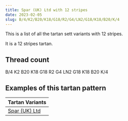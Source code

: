 ```yaml
---
title: Spar (UK) Ltd with 12 stripes
date: 2023-02-05
slug: B/4/K2/B20/K18/G18/R2/G4/LN2/G18/K18/B20/K/4
---
```

This is a list of all the tartan sett variants with 12 stripes.

It is a 12 stripes tartan.


## Thread count
B/4 K2 B20 K18 G18 R2 G4 LN2 G18 K18 B20 K/4

## Examples of this tartan pattern

| Tartan Variants |
|---------------|
| [Spar (UK) Ltd](/variants/b/4/k2/b20/k18/g18/r2/g4/ln2/g18/k18/b20/k/4-b304080-g008000-k000000-lne0e0e0-rc00000)||
